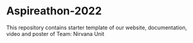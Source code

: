 # Aspireathon-2022
This repository contains starter template of our website, documentation, video and poster of Team: Nirvana Unit
